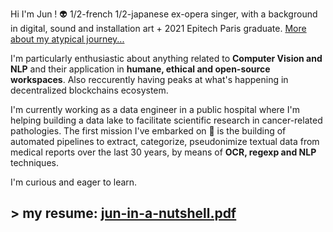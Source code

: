 Hi I'm Jun ! :alien: 1/2-french 1/2-japanese ex-opera singer, with a background in digital, sound and installation art + 2021 Epitech Paris graduate. [More about my atypical journey...](../../../resume)

I'm particularly enthusiastic about anything related to **Computer Vision and NLP** and their application in **humane, ethical and open-source workspaces**. Also reccurently having peaks at what's happening in decentralized blockchains ecosystem.

I'm currently working as a data engineer in a public hospital where I'm helping building a data lake to facilitate scientific research in cancer-related pathologies. The first mission I've embarked on :space_invader: is the building of automated pipelines to extract, categorize, pseudonimize textual data from medical reports over the last 30 years, by means of **OCR, regexp and NLP** techniques. 

I'm curious and eager to learn.

## > my resume: [jun-in-a-nutshell.pdf](https://github.com/szkjn/resume/files/7416757/Jun-Suzuki-Resume.pdf)
